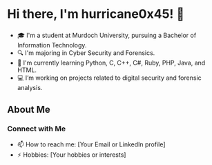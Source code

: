 # Hi there, I'm hurricane0x45! 👋

###
- 🎓 I'm a student at Murdoch University, pursuing a Bachelor of Information Technology.
- 🔍 I'm majoring in Cyber Security and Forensics.
- 🌱 I'm currently learning Python, C, C++, C#, Ruby, PHP, Java, and HTML.
- 💻 I’m working on projects related to digital security and forensic analysis.

## About Me

### Connect with Me
- 📫 How to reach me: [Your Email or LinkedIn profile]
- ⚡ Hobbies: [Your hobbies or interests]
